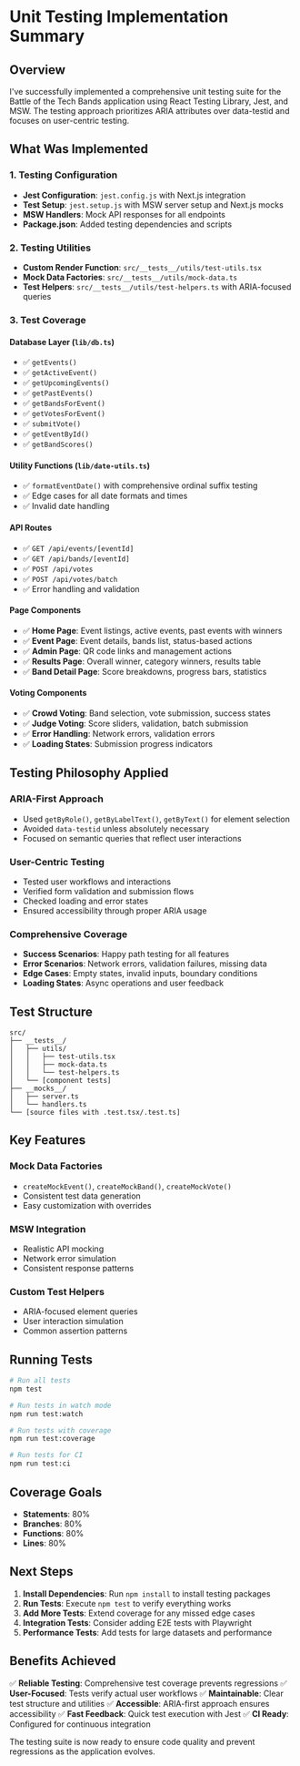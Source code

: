 # Unit Testing Implementation Summary

## Overview

I've successfully implemented a comprehensive unit testing suite for the Battle of the Tech Bands application using React Testing Library, Jest, and MSW. The testing approach prioritizes ARIA attributes over data-testid and focuses on user-centric testing.

## What Was Implemented

### 1. Testing Configuration

- **Jest Configuration**: `jest.config.js` with Next.js integration
- **Test Setup**: `jest.setup.js` with MSW server setup and Next.js mocks
- **MSW Handlers**: Mock API responses for all endpoints
- **Package.json**: Added testing dependencies and scripts

### 2. Testing Utilities

- **Custom Render Function**: `src/__tests__/utils/test-utils.tsx`
- **Mock Data Factories**: `src/__tests__/utils/mock-data.ts`
- **Test Helpers**: `src/__tests__/utils/test-helpers.ts` with ARIA-focused queries

### 3. Test Coverage

#### Database Layer (`lib/db.ts`)

- ✅ `getEvents()`
- ✅ `getActiveEvent()`
- ✅ `getUpcomingEvents()`
- ✅ `getPastEvents()`
- ✅ `getBandsForEvent()`
- ✅ `getVotesForEvent()`
- ✅ `submitVote()`
- ✅ `getEventById()`
- ✅ `getBandScores()`

#### Utility Functions (`lib/date-utils.ts`)

- ✅ `formatEventDate()` with comprehensive ordinal suffix testing
- ✅ Edge cases for all date formats and times
- ✅ Invalid date handling

#### API Routes

- ✅ `GET /api/events/[eventId]`
- ✅ `GET /api/bands/[eventId]`
- ✅ `POST /api/votes`
- ✅ `POST /api/votes/batch`
- ✅ Error handling and validation

#### Page Components

- ✅ **Home Page**: Event listings, active events, past events with winners
- ✅ **Event Page**: Event details, bands list, status-based actions
- ✅ **Admin Page**: QR code links and management actions
- ✅ **Results Page**: Overall winner, category winners, results table
- ✅ **Band Detail Page**: Score breakdowns, progress bars, statistics

#### Voting Components

- ✅ **Crowd Voting**: Band selection, vote submission, success states
- ✅ **Judge Voting**: Score sliders, validation, batch submission
- ✅ **Error Handling**: Network errors, validation errors
- ✅ **Loading States**: Submission progress indicators

## Testing Philosophy Applied

### ARIA-First Approach

- Used `getByRole()`, `getByLabelText()`, `getByText()` for element selection
- Avoided `data-testid` unless absolutely necessary
- Focused on semantic queries that reflect user interactions

### User-Centric Testing

- Tested user workflows and interactions
- Verified form validation and submission flows
- Checked loading and error states
- Ensured accessibility through proper ARIA usage

### Comprehensive Coverage

- **Success Scenarios**: Happy path testing for all features
- **Error Scenarios**: Network errors, validation failures, missing data
- **Edge Cases**: Empty states, invalid inputs, boundary conditions
- **Loading States**: Async operations and user feedback

## Test Structure

```
src/
├── __tests__/
│   ├── utils/
│   │   ├── test-utils.tsx
│   │   ├── mock-data.ts
│   │   └── test-helpers.ts
│   └── [component tests]
├── __mocks__/
│   ├── server.ts
│   └── handlers.ts
└── [source files with .test.tsx/.test.ts]
```

## Key Features

### Mock Data Factories

- `createMockEvent()`, `createMockBand()`, `createMockVote()`
- Consistent test data generation
- Easy customization with overrides

### MSW Integration

- Realistic API mocking
- Network error simulation
- Consistent response patterns

### Custom Test Helpers

- ARIA-focused element queries
- User interaction simulation
- Common assertion patterns

## Running Tests

```bash
# Run all tests
npm test

# Run tests in watch mode
npm run test:watch

# Run tests with coverage
npm run test:coverage

# Run tests for CI
npm run test:ci
```

## Coverage Goals

- **Statements**: 80%
- **Branches**: 80%
- **Functions**: 80%
- **Lines**: 80%

## Next Steps

1. **Install Dependencies**: Run `npm install` to install testing packages
2. **Run Tests**: Execute `npm test` to verify everything works
3. **Add More Tests**: Extend coverage for any missed edge cases
4. **Integration Tests**: Consider adding E2E tests with Playwright
5. **Performance Tests**: Add tests for large datasets and performance

## Benefits Achieved

✅ **Reliable Testing**: Comprehensive test coverage prevents regressions
✅ **User-Focused**: Tests verify actual user workflows
✅ **Maintainable**: Clear test structure and utilities
✅ **Accessible**: ARIA-first approach ensures accessibility
✅ **Fast Feedback**: Quick test execution with Jest
✅ **CI Ready**: Configured for continuous integration

The testing suite is now ready to ensure code quality and prevent regressions as the application evolves.








